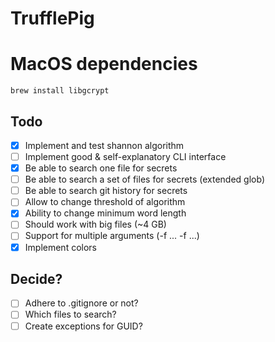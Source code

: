 # TrufflePig

# MacOS dependencies

```
brew install libgcrypt
```

## Todo

- [x] Implement and test shannon algorithm
- [ ] Implement good & self-explanatory CLI interface
- [x] Be able to search one file for secrets
- [ ] Be able to search a set of files for secrets (extended glob)
- [ ] Be able to search git history for secrets
- [ ] Allow to change threshold of algorithm
- [x] Ability to change minimum word length
- [ ] Should work with big files (~4 GB)
- [ ] Support for multiple arguments (-f ... -f ...)
- [x] Implement colors

## Decide?

- [ ] Adhere to .gitignore or not?
- [ ] Which files to search? 
- [ ] Create exceptions for GUID?
